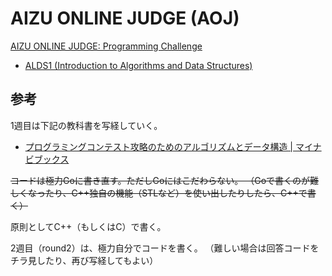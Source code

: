 # AIZU ONLINE JUDGE (AOJ)

[AIZU ONLINE JUDGE: Programming Challenge](https://judge.u-aizu.ac.jp/onlinejudge/index.jsp)

- [ALDS1 (Introduction to Algorithms and Data Structures)](https://judge.u-aizu.ac.jp/onlinejudge/finder.jsp?course=ALDS1)

## 参考

1週目は下記の教科書を写経していく。

- [プログラミングコンテスト攻略のためのアルゴリズムとデータ構造 | マイナビブックス](https://book.mynavi.jp/ec/products/detail/id=35408)

~~コードは極力Goに書き直す。ただしGoにはこだわらない。
（Goで書くのが難しくなったり、C++独自の機能（STLなど）を使い出したりしたら、C++で書く）~~

原則としてC++（もしくはC）で書く。

2週目（round2）は、極力自分でコードを書く。
（難しい場合は回答コードをチラ見したり、再び写経してもよい）